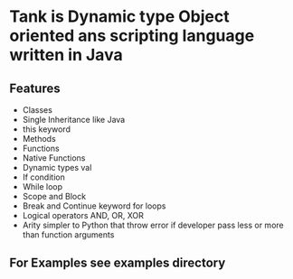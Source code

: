 # Tank is Dynamic type Object oriented ans scripting language written in Java

## Features
- Classes
- Single Inheritance like Java
- this keyword
- Methods
- Functions
- Native Functions
- Dynamic types val
- If condition
- While loop
- Scope and Block
- Break and Continue keyword for loops
- Logical operators AND, OR, XOR
- Arity simpler to Python that throw error if developer pass less or more than function arguments

## For Examples see examples directory
